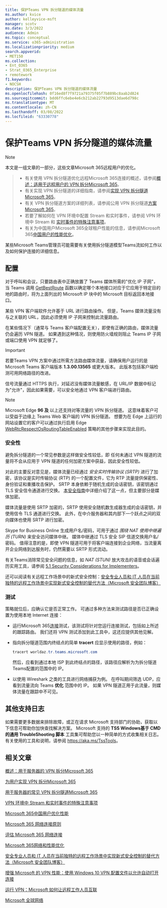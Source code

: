 ```yaml
---
title: 保护Teams VPN 拆分隧道的媒体流量
ms.author: kvice
author: kelleyvice-msft
manager: scotv
ms.date: 3/3/2022
audience: Admin
ms.topic: conceptual
ms.service: o365-administration
ms.localizationpriority: medium
search.appverid:
- MET150
ms.collection:
- Ent_O365
- Strat_O365_Enterprise
- remotework
f1.keywords:
- NOCSH
description: 保护Teams VPN 拆分隧道的媒体流量
ms.openlocfilehash: 0f16ed8f7f9721a79375f05f7b889bc8aab2d824
ms.sourcegitcommit: bdd6ffc6ebe4e6cb212ab22793d9513dae6d798c
ms.translationtype: MT
ms.contentlocale: zh-CN
ms.lasthandoff: 03/08/2022
ms.locfileid: "63330778"
---
```

# <a name="securing-teams-media-traffic-for-vpn-split-tunneling"></a>保护Teams VPN 拆分隧道的媒体流量

>[!NOTE]
>本文是一组文章的一部分，这些文章Microsoft 365远程用户的优化。

>- 有关使用 VPN 拆分隧道优化远程Microsoft 365连接的概述，请参阅[概述：适用于远程用户的 VPN 拆分Microsoft 365](microsoft-365-vpn-split-tunnel.md)。
>- 有关实现 VPN 拆分隧道的详细指南，请参阅[实现 VPN 拆分隧道Microsoft 365](microsoft-365-vpn-implement-split-tunnel.md)。
>- 有关 VPN 拆分隧道方案的详细列表，请参阅公用 VPN 拆分隧道[方案Microsoft 365](microsoft-365-vpn-common-scenarios.md)。
>- 若要了解如何在 VPN 环境中配置 Stream 和实时事件，请参阅 VPN 环境中 Stream 和 [实时事件的特殊注意事项](microsoft-365-vpn-stream-and-live-events.md)。
>- 有关为中国用户Microsoft 365全球租户性能的信息，请参阅Microsoft 365[中国用户的性能优化](microsoft-365-networking-china.md)。

某些Microsoft Teams管理员可能需要有关使用拆分隧道模型Teams流如何工作以及如何保护连接的详细信息。

## <a name="configuration"></a>配置

对于呼叫和会议，只要路由表中正确放置了 Teams 媒体所需的"优化 IP 子网"，当 Teams 调用 [GetBestRoute](/windows/win32/api/iphlpapi/nf-iphlpapi-getbestroute) 函数以确定哪个本地接口对应于它应用于特定目的地的路由时，将为上面列出的 Microsoft IP 块中的 Microsoft 目标返回本地接口。

某些 VPN 客户端软件允许基于 URL 进行路由操作。 但是，Teams 媒体流量没有与之关联的 URL，因此必须使用 IP 子网来控制此流量路由。

在某些情况下（通常与 Teams 客户端配置无关），即使有正确的路由，媒体流量仍会遍历 VPN 隧道。 如果遇到这种情况，则使用防火墙规则阻止 Teams IP 子网或端口使用 VPN 就足够了。

>[!IMPORTANT]
>若要Teams VPN 方案中通过所需方法路由媒体流量，请确保用户运行的是 Microsoft Teams 客户端版本 **1.3.00.13565** 或更大版本。 此版本包括客户端检测可用网络路径的改进。

信号流量通过 HTTPS 执行，对延迟没有媒体流量敏感，在 URL/IP 数据中标记为"允许"，因此如果需要，可以安全地通过 VPN 客户端进行路由。

>[!NOTE]
>Microsoft Edge **96 及** 以上还支持对等流量的 VPN 拆分隧道。 这意味着客户可以受益于边缘上 Teams Web 客户端的 VPN 拆分隧道。 想要为在 Edge 上运行的网站设置它的客户可以通过执行启用 Edge [WebRtcRespectOsRoutingTableEnabled](/deployedge/microsoft-edge-policies#webrtcrespectosroutingtableenabled) 策略的其他步骤来实现此目的。

### <a name="security"></a>安全性

避免拆分隧道的一个常见参数是这样做安全性较低，即 任何未通过 VPN 隧道的流量将不会从应用于 VPN 隧道的任何加密方案中获益，因此安全性较低。

对此的主要反对意见是，媒体流量已经通过 _安全实时传输协议 (SRTP)_ 进行了加密，该协议是实时传输协议 (RTP) 的一个配置文件，它为 RTP 流量提供保密性、身份验证和重播攻击保护。 SRTP 本身依赖于随机生成的会话密钥，该密钥通过 TLS 安全信令通道进行交换。 [本安全指南](/skypeforbusiness/optimizing-your-network/security-guide-for-skype-for-business-online)中详细介绍了这一点，但主要部分是媒体加密。

媒体流量是使用 SRTP 加密的，SRTP 使用安全随机数生成器生成的会话密钥，并使用信令 TLS 通道进行交换。 此外，在中介服务器和其内部下一个跃点之间的双向媒体也使用 SRTP 进行加密。

Skype for Business Online 生成用户名/密码，可用于通过 _围绕 NAT 使用中继遍历 (TURN)_ 来安全访问媒体中继。 媒体中继通过 TLS 安全 SIP 信道交换用户名/密码。 值得注意的是，即使 VPN 隧道可用于将客户端连接到企业网络，当流量离开企业网络到达服务时，仍然需要以 SRTP 形式流动。

有关Teams消除常见安全问题的信息，如 _NAT (STUN)_ 放大攻击的语音或会话遍历实用工具，请参阅 [5.1 Security Considerations for Implementers](/openspecs/office_protocols/ms-ice2/69525351-8c68-4864-b8a6-04bfbc87785c)。

还可以阅读有关远程工作场景中的新式安全控制：[安全专业人员和 IT 人员在当前独特的远程工作场景中实现新式安全控制的替代方法（Microsoft 安全团队博客）](https://www.microsoft.com/security/blog/2020/03/26/alternative-security-professionals-it-achieve-modern-security-controls-todays-unique-remote-work-scenarios/)

### <a name="testing"></a>测试

策略就位后，应确认它是否正常工作。 可通过多种方法来测试路径是否已正确设置为使用本地 Internet 连接：

- 运行Microsoft 365[连接](https://aka.ms/netonboard)测试，该测试将针对您运行连接测试，包括如上所述的跟踪路由。 我们还将 VPN 测试添加到此工具中，这还应提供其他见解。

- 指向拆分隧道范围内终结点的简单 **tracert** 应显示使用的路径，例如：

  ```powershell
  tracert worldaz.tr.teams.microsoft.com
  ```

  然后，应看到通过本地 ISP 到此终结点的路径，该路径应解析为为拆分隧道Teams配置的范围中的 IP。

- 以使用 Wireshark 之类的工具进行网络捕获为例。 在呼叫期间筛选 UDP，应看到流量流向 Teams **优化** 范围中的 IP。 如果 VPN 隧道正用于此流量，则媒体流量在跟踪中不可见。

## <a name="additional-support-logs"></a>其他支持日志

如果需要更多数据来排除故障，或正在请求 Microsoft 支持部门的协助，获取以下信息可帮助你加快查找解决方案。 Microsoft 支持的 **TSS Windows基于 CMD 的通用 TroubleShooting 脚本** 工具集可帮助您以一种简单的方式收集相关日志。 有关使用的工具和说明，请参阅 <https://aka.ms/TssTools>。

## <a name="related-articles"></a>相关文章

[概述：用于服务器的 VPN 拆分Microsoft 365](microsoft-365-vpn-split-tunnel.md)

[为用户实现 VPN 拆分Microsoft 365](microsoft-365-vpn-implement-split-tunnel.md)

[用于服务器的常见 VPN 拆分隧道Microsoft 365](microsoft-365-vpn-common-scenarios.md)

[VPN 环境中 Stream 和实时事件的特殊注意事项](microsoft-365-vpn-stream-and-live-events.md)

[Microsoft 365中国用户优化性能](microsoft-365-networking-china.md)

[Microsoft 365 网络连接原则](microsoft-365-network-connectivity-principles.md)

[评估 Microsoft 365 网络连接](assessing-network-connectivity.md)

[Microsoft 365网络和性能优化](network-planning-and-performance.md)

[安全专业人员和 IT 人员在当前独特的远程工作场景中实现新式安全控制的替代方法（Microsoft 安全团队博客）](https://www.microsoft.com/security/blog/2020/03/26/alternative-security-professionals-it-achieve-modern-security-controls-todays-unique-remote-work-scenarios/)

[增强 Microsoft 的 VPN 性能：使用 Windows 10 VPN 配置文件以允许自动打开连接](https://www.microsoft.com/itshowcase/enhancing-remote-access-in-windows-10-with-an-automatic-vpn-profile)

[运行 VPN：Microsoft 如何让远程工作人员互联](https://www.microsoft.com/itshowcase/blog/running-on-vpn-how-microsoft-is-keeping-its-remote-workforce-connected/?elevate-lv)

[Microsoft 全球网络](/azure/networking/microsoft-global-network)
